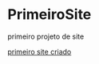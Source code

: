 # PrimeiroSite

primeiro projeto de site
 
 <a href="https://rondinoni.github.io/PrimeiroSite/Rogue%20Head/rogue001.html">primeiro site criado</a>